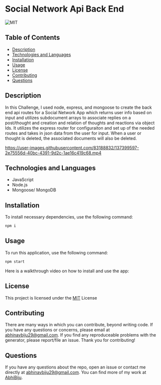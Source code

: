 # Social Network Api Back End

![MIT](https://img.shields.io/badge/License-MIT-blue.svg)

## Table of Contents

- [Description](#description)
- [Technologies and Languages](#technologies-and-languages)
- [Installation](#installation)
- [Usage](#usage)
- [License](#license)
- [Contributing](#contributing)
- [Questions](#questions)

## Description

In this Challenge, I used node, express, and mongoose to create the back end api routes for a Social Network App which returns user info based on input and utilizes subdocument arrays to associate replies on a post/thought and creation and relation of thoughts and reactions via object Ids. It utilizes the express router for configuraiton and set up of the needed routes and takes in json data from the user for input. When a user or thought is deleted, the associated documents will also be deleted.

https://user-images.githubusercontent.com/83188832/137399597-2e75556d-40bc-4391-9d2c-1ae16c419c68.mp4

## Technologies and Languages

- JavaScript
- Node.js
- Mongoose/ MongoDB

## Installation

To install necessary dependencies, use the following command:

```md
npm i
```

## Usage

To run this application, use the following command:

```md
npm start
```

Here is a walkthrough video on how to install and use the app:

## License

This project is licensed under the [MIT](https://opensource.org/licenses/MIT) License

## Contributing

There are many ways in which you can contribute, beyond writing code. If you have any questions or concerns, please email at abhinavbiju29@gmail.com. If you find any reproduceable problems with the generator, please report/file an issue. Thank you for contributing!

## Questions

If you have any questions about the repo, open an issue or contact me directly at abhinavbiju29@gmail.com. You can find more of my work at [AbhiBiju](https://github.com/AbhiBiju).
